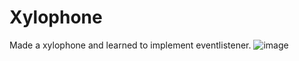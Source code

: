 # Xylophone 
Made a xylophone and learned to implement eventlistener.
![image](https://github.com/disha3006/Xylophone/assets/147314725/7458a2cc-da12-444f-b590-15511902fd09)
